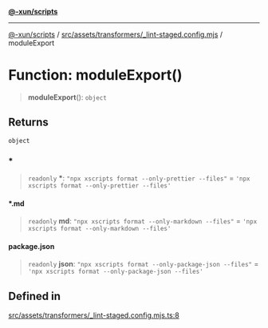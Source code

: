 [**@-xun/scripts**](../../../../../README.md)

***

[@-xun/scripts](../../../../../README.md) / [src/assets/transformers/\_lint-staged.config.mjs](../README.md) / moduleExport

# Function: moduleExport()

> **moduleExport**(): `object`

## Returns

`object`

### \*

> `readonly` **\***: `"npx xscripts format --only-prettier --files"` = `'npx xscripts format --only-prettier --files'`

#### \*.md

> `readonly` **md**: `"npx xscripts format --only-markdown --files"` = `'npx xscripts format --only-markdown --files'`

#### package.json

> `readonly` **json**: `"npx xscripts format --only-package-json --files"` = `'npx xscripts format --only-package-json --files'`

## Defined in

[src/assets/transformers/\_lint-staged.config.mjs.ts:8](https://github.com/Xunnamius/xscripts/blob/28c221bb8a859e69003ba2447e3f5763dc92a0ec/src/assets/transformers/_lint-staged.config.mjs.ts#L8)
